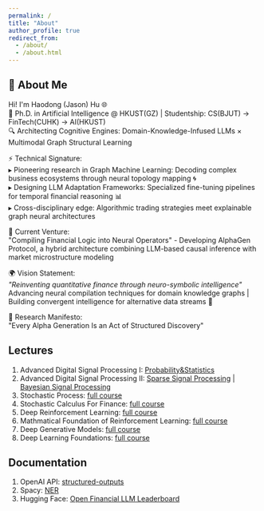 ```yaml
---
permalink: /
title: "About"
author_profile: true
redirect_from: 
  - /about/
  - /about.html
---
```


## 👋 About Me  
Hi! I'm Haodong (Jason) Hu 🌐  
📌 Ph.D. in Artificial Intelligence @ HKUST(GZ) | Studentship: CS(BJUT) → FinTech(CUHK) → AI(HKUST)  
🔍 Architecting Cognitive Engines: Domain-Knowledge-Infused LLMs × Multimodal Graph Structural Learning  

⚡ Technical Signature:  
▸ Pioneering research in Graph Machine Learning: Decoding complex business ecosystems through neural topology mapping 🌀  
▸ Designing LLM Adaptation Frameworks: Specialized fine-tuning pipelines for temporal financial reasoning 📊  
▸ Cross-disciplinary edge: Algorithmic trading strategies meet explainable graph neural architectures  

🚀 Current Venture:  
"Compiling Financial Logic into Neural Operators" - Developing AlphaGen Protocol, a hybrid architecture combining LLM-based causal inference with market microstructure modeling 

🌍 Vision Statement:  
_"Reinventing quantitative finance through neuro-symbolic intelligence"_  
Advancing neural compilation techniques for domain knowledge graphs | Building convergent intelligence for alternative data streams 🔗  

🎯 Research Manifesto:  
"Every Alpha Generation Is an Act of Structured Discovery"  


## Lectures
1. Advanced Digital Signal Processing I: [Probability&Statistics](https://www.bilibili.com/video/BV1ga4y157L5?spm_id_from=333.788.videopod.episodes&vd_source=80283fbc97092e937f74a290368d6852&p=1)
2. Advanced Digital Signal Processing II: [Sparse Signal Processing](https://www.bilibili.com/video/BV1xusaeWErz?spm_id_from=333.788.videopod.episodes&vd_source=80283fbc97092e937f74a290368d6852&p=11) \| [Bayesian Signal Processing](https://www.bilibili.com/video/BV1xusaeWErz?spm_id_from=333.788.videopod.episodes&vd_source=80283fbc97092e937f74a290368d6852&p=15)
3. Stochastic Process: [full course](https://www.bilibili.com/video/BV11b421E7nh)
4. Stochastic Calculus For Finance: [full course](https://www.bilibili.com/video/BV1v54y1S78c)
5. Deep Reinforcement Learning: [full course](https://www.bilibili.com/video/BV12o4y197US)
6. Mathmatical Foundation of Reinforcement Learning: [full course](https://www.bilibili.com/video/BV1sd4y167NS)
7. Deep Generative Models: [full course](https://www.bilibili.com/video/BV1yq421A7ig)
8. Deep Learning Foundations: [full course](https://youtu.be/6Nctj1GCFVo?si=JlGTt_ZVS1qDurb3)

## Documentation
1. OpenAI API: [structured-outputs](https://platform.openai.com/docs/guides/structured-outputs)
2. Spacy: [NER](https://spacy.io/usage/linguistic-features#named-entities)
3. Hugging Face: [Open Financial LLM Leaderboard](https://huggingface.co/spaces/finosfoundation/Open-Financial-LLM-Leaderboard)

